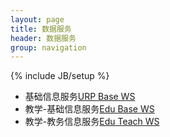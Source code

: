 ```yaml
---
layout: page
title: 数据服务
header: 数据服务
group: navigation
---
```

{% include JB/setup %}

* 基础信息服务[URP Base WS](/ds/base/index.html)
* 教学-基础信息服务[Edu Base WS](/ds/edu-base/index.html)
* 教学-教务信息服务[Edu Teach WS](/ds/edu-teach/index.html)

